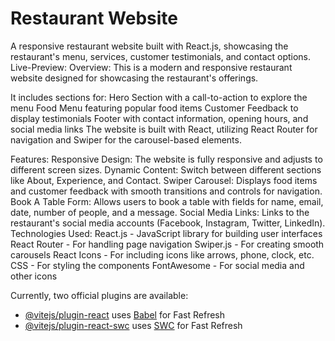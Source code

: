 # Restaurant Website

A responsive restaurant website built with React.js, showcasing the restaurant's menu, services, customer testimonials, and contact options.
Live-Preview:
Overview:
This is a modern and responsive restaurant website designed for showcasing the restaurant's offerings.

It includes sections for:
Hero Section with a call-to-action to explore the menu
Food Menu featuring popular food items
Customer Feedback to display testimonials
Footer with contact information, opening hours, and social media links
The website is built with React, utilizing React Router for navigation and Swiper for the carousel-based elements.

Features:
Responsive Design: The website is fully responsive and adjusts to different screen sizes.
Dynamic Content: Switch between different sections like About, Experience, and Contact.
Swiper Carousel: Displays food items and customer feedback with smooth transitions and controls for navigation.
Book A Table Form: Allows users to book a table with fields for name, email, date, number of people, and a message.
Social Media Links: Links to the restaurant's social media accounts (Facebook, Instagram, Twitter, LinkedIn).
Technologies Used:
React.js - JavaScript library for building user interfaces
React Router - For handling page navigation
Swiper.js - For creating smooth carousels
React Icons - For including icons like arrows, phone, clock, etc.
CSS - For styling the components
FontAwesome - For social media and other icons

Currently, two official plugins are available:

- [@vitejs/plugin-react](https://github.com/vitejs/vite-plugin-react/blob/main/packages/plugin-react/README.md) uses [Babel](https://babeljs.io/) for Fast Refresh
- [@vitejs/plugin-react-swc](https://github.com/vitejs/vite-plugin-react-swc) uses [SWC](https://swc.rs/) for Fast Refresh
